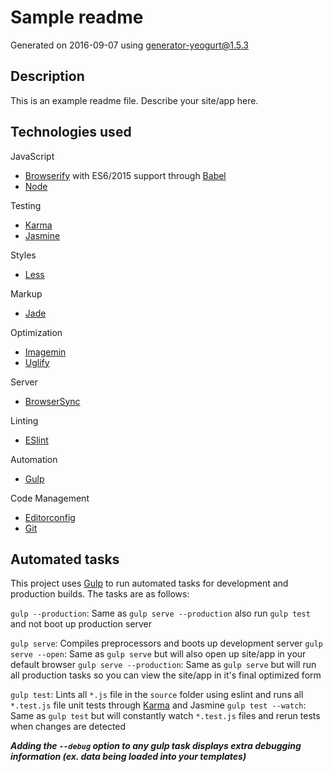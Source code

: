 # Sample readme

Generated on 2016-09-07 using
[generator-yeogurt@1.5.3](https://github.com/larsonjj/generator-yeogurt)

## Description

This is an example readme file.
Describe your site/app here.

## Technologies used

JavaScript
- [Browserify](http://browserify.org/) with ES6/2015 support through [Babel](https://babeljs.io/)
- [Node](https://nodejs.org/)

Testing
- [Karma](http://karma-runner.github.io/0.13/index.html)
- [Jasmine](http://jasmine.github.io/)

Styles
- [Less](http://lesscss.org/)

Markup
- [Jade](http://jade-lang.com/)

Optimization
- [Imagemin](https://github.com/imagemin/imagemin)
- [Uglify](https://github.com/mishoo/UglifyJS)

Server
- [BrowserSync](http://www.browsersync.io/)

Linting
- [ESlint](http://eslint.org/)

Automation
- [Gulp](http://gulpjs.com)

Code Management
- [Editorconfig](http://editorconfig.org/)
- [Git](https://git-scm.com/)


## Automated tasks

This project uses [Gulp](http://gulpjs.com) to run automated tasks for development and production builds.
The tasks are as follows:

`gulp --production`: Same as `gulp serve --production` also run `gulp test` and  not boot up production server

`gulp serve`: Compiles preprocessors and boots up development server
`gulp serve --open`: Same as `gulp serve` but will also open up site/app in your default browser
`gulp serve --production`: Same as `gulp serve` but will run all production tasks so you can view the site/app in it's final optimized form

`gulp test`: Lints all `*.js` file in the `source` folder using eslint and runs all `*.test.js` file unit tests through [Karma](http://karma-runner.github.io/0.13/index.html) and Jasmine
`gulp test --watch`: Same as `gulp test` but will constantly watch `*.test.js` files and rerun tests when changes are detected

***Adding the `--debug` option to any gulp task displays extra debugging information (ex. data being loaded into your templates)***
